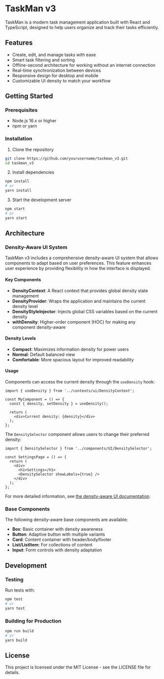 # TaskMan v3

TaskMan is a modern task management application built with React and TypeScript, designed to help users organize and track their tasks efficiently.

## Features

- Create, edit, and manage tasks with ease
- Smart task filtering and sorting
- Offline-second architecture for working without an internet connection
- Real-time synchronization between devices
- Responsive design for desktop and mobile
- Customizable UI density to match your workflow

## Getting Started

### Prerequisites

- Node.js 16.x or higher
- npm or yarn

### Installation

1. Clone the repository
```bash
git clone https://github.com/yourusername/taskman_v3.git
cd taskman_v3
```

2. Install dependencies
```bash
npm install
# or
yarn install
```

3. Start the development server
```bash
npm start
# or
yarn start
```

## Architecture

### Density-Aware UI System

TaskMan v3 includes a comprehensive density-aware UI system that allows components to adapt based on user preferences. This feature enhances user experience by providing flexibility in how the interface is displayed.

#### Key Components

- **DensityContext**: A React context that provides global density state management
- **DensityProvider**: Wraps the application and maintains the current density level
- **DensityStyleInjector**: Injects global CSS variables based on the current density
- **withDensity**: Higher-order component (HOC) for making any component density-aware

#### Density Levels

- **Compact**: Maximizes information density for power users
- **Normal**: Default balanced view
- **Comfortable**: More spacious layout for improved readability

#### Usage

Components can access the current density through the `useDensity` hook:

```tsx
import { useDensity } from '../contexts/ui/DensityContext';

const MyComponent = () => {
  const { density, setDensity } = useDensity();
  
  return (
    <div>Current density: {density}</div>
  );
};
```

The `DensitySelector` component allows users to change their preferred density:

```tsx
import { DensitySelector } from '../components/UI/DensitySelector';

const SettingsPage = () => {
  return (
    <div>
      <h1>Settings</h1>
      <DensitySelector showLabels={true} />
    </div>
  );
};
```

For more detailed information, see [the density-aware UI documentation](./docs/Architecture/density-aware-ui.md).

### Base Components

The following density-aware base components are available:

- **Box**: Basic container with density awareness
- **Button**: Adaptive button with multiple variants
- **Card**: Content container with header/body/footer
- **List/ListItem**: For collections of content
- **Input**: Form controls with density adaptation

## Development

### Testing

Run tests with:

```bash
npm test
# or
yarn test
```

### Building for Production

```bash
npm run build
# or
yarn build
```

## License

This project is licensed under the MIT License - see the LICENSE file for details.
